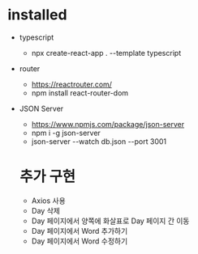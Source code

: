 # installed

- typescript

  - npx create-react-app . --template typescript

- router

  - https://reactrouter.com/
  - npm install react-router-dom

- JSON Server

  - https://www.npmjs.com/package/json-server
  - npm i -g json-server
  - json-server --watch db.json --port 3001

  # 추가 구현

  - Axios 사용
  - Day 삭제
  - Day 페이지에서 양쪽에 화살표로 Day 페이지 간 이동
  - Day 페이지에서 Word 추가하기
  - Day 페이지에서 Word 수정하기
